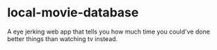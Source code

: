 # local-movie-database
A eye jerking web app that tells you how much time you could've done better things than watching tv instead.
